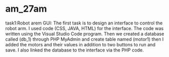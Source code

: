 # am_27am
task1:Robot arem GUI:
The first task is to design an interface to control the robot arm.
I used code (CSS, JAVA, HTML) for the interface. The code was written using the Visual Studio Code program.
Then we created a database called (db_1) through PHP MyAdmin and create table named (motor1) then I added the motors and their values in addition to two buttons to run and save.
I also linked the database to the interface via the PHP code.
